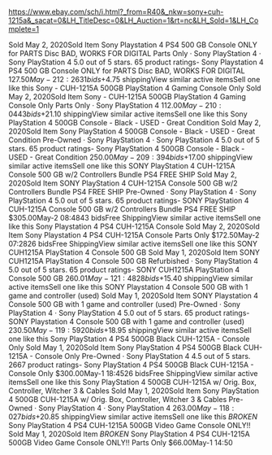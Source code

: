 https://www.ebay.com/sch/i.html?_from=R40&_nkw=sony+cuh-1215a&_sacat=0&LH_TitleDesc=0&LH_Auction=1&rt=nc&LH_Sold=1&LH_Complete=1

Sold May 2, 2020Sold Item
Sony Playstation 4 PS4 500 GB Console ONLY for PARTS Disc BAD, WORKS FOR DIGITAL
Parts Only · Sony PlayStation 4 · Sony PlayStation 4
5.0 out of 5 stars.
65 product ratings- Sony Playstation 4 PS4 500 GB Console ONLY for PARTS Disc BAD, WORKS FOR DIGITAL
$127.50May-2 12:2631 bids+$4.75 shippingView similar active itemsSell one like this
Sony - CUH-1215A 500GB PlayStation 4 Gaming Console Only 
Sold May 2, 2020Sold Item
Sony - CUH-1215A 500GB PlayStation 4 Gaming Console Only
Parts Only · Sony PlayStation 4
$112.00May-2 10:0443 bids+$21.10 shippingView similar active itemsSell one like this
Sony PlayStation 4 500GB Console - Black - USED - Great Condition
Sold May 2, 2020Sold Item
Sony PlayStation 4 500GB Console - Black - USED - Great Condition
Pre-Owned · Sony PlayStation 4 · Sony PlayStation 4
5.0 out of 5 stars.
65 product ratings- Sony PlayStation 4 500GB Console - Black - USED - Great Condition
$250.00May-2 09:394 bids+$17.00 shippingView similar active itemsSell one like this
SONY PlayStation 4 CUH-1215A Console 500 GB w/2 Controllers Bundle PS4 FREE SHIP
Sold May 2, 2020Sold Item
SONY PlayStation 4 CUH-1215A Console 500 GB w/2 Controllers Bundle PS4 FREE SHIP
Pre-Owned · Sony PlayStation 4 · Sony PlayStation 4
5.0 out of 5 stars.
65 product ratings- SONY PlayStation 4 CUH-1215A Console 500 GB w/2 Controllers Bundle PS4 FREE SHIP
$305.00May-2 08:4843 bidsFree ShippingView similar active itemsSell one like this
Sony Playstation 4 PS4 CUH-1215A Console
Sold May 2, 2020Sold Item
Sony Playstation 4 PS4 CUH-1215A Console
Parts Only
$172.50May-2 07:2826 bidsFree ShippingView similar active itemsSell one like this
SONY CUH1215A PlayStation 4 Console 500 GB
Sold May 1, 2020Sold Item
SONY CUH1215A PlayStation 4 Console 500 GB
Refurbished · Sony PlayStation 4
5.0 out of 5 stars.
65 product ratings- SONY CUH1215A PlayStation 4 Console 500 GB
$260.01May-1 21:4828 bids+$15.40 shippingView similar active itemsSell one like this
SONY Playstation 4 Console 500 GB with 1 game and controller (used)
Sold May 1, 2020Sold Item
SONY Playstation 4 Console 500 GB with 1 game and controller (used)
Pre-Owned · Sony PlayStation 4 · Sony PlayStation 4
5.0 out of 5 stars.
65 product ratings- SONY Playstation 4 Console 500 GB with 1 game and controller (used)
$230.50May-1 19:5920 bids+$18.95 shippingView similar active itemsSell one like this
Sony PlayStation 4 PS4 500GB Black CUH-1215A - Console Only 
Sold May 1, 2020Sold Item
Sony PlayStation 4 PS4 500GB Black CUH-1215A - Console Only
Pre-Owned · Sony PlayStation 4
4.5 out of 5 stars.
2667 product ratings- Sony PlayStation 4 PS4 500GB Black CUH-1215A - Console Only
$300.00May-1 18:4526 bidsFree ShippingView similar active itemsSell one like this
Sony PlayStation 4 500GB CUH-1215A w/ Orig. Box, Controller, Witcher 3 & Cables
Sold May 1, 2020Sold Item
Sony PlayStation 4 500GB CUH-1215A w/ Orig. Box, Controller, Witcher 3 & Cables
Pre-Owned · Sony PlayStation 4 · Sony PlayStation 4
$263.00May-1 18:027 bids+$20.85 shippingView similar active itemsSell one like this
*BROKEN* Sony PlayStation 4 PS4 CUH-1215A 500GB Video Game Console ONLY!!
Sold May 1, 2020Sold Item
*BROKEN* Sony PlayStation 4 PS4 CUH-1215A 500GB Video Game Console ONLY!!
Parts Only
$66.00May-1 14:50
